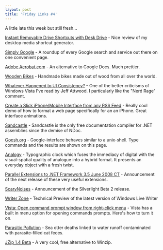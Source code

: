 ```yaml
---
layout: post  
title: 'Friday Links #4'
---
```

A little late this week but still fresh...

[Instant Removable Drive Shortcuts with Desk Drive](http://www.makeuseof.com/tag/instant-removable-drive-shortcuts-with-desk-drive/) - Nice review of my desktop media shortcut generator.

[Simply Google](http://www.simply-google.com/) - A roundup of every Google search and service out there on one convenient page.

[Adobe Acrobat.com](https://acrobat.com/#/bw/BuzzwordBegin/) - An alternative to Google Docs. Much prettier.

[Wooden Bikes](http://www.kk.org/streetuse/archives/2008/05/wooden_bikes.php) - Handmade bikes made out of wood from all over the world.

[Whatever Happened to UI Consistency?](http://www.codinghorror.com/blog/archives/001126.html) - One of the better criticisms of Windows Vista I've read by Jeff Attwood. I particularly like the "Nerd Rage" comment. 

[Create a Slick iPhone/Mobile Interface from any RSS Feed](http://css-tricks.com/create-a-slick-iphonemobile-interface-from-any-rss-feed/) - Really cool demo of how to format a web page specifically for an an iPhone. Great interface animations.

[Sandcastle](http://davidhayden.com/blog/dave/archive/2008/06/02/DownloadSandcastleDocumentationCompilerMay2008Release.aspx) - Sandcastle is the only free documentation compiler for .NET assemblies since the demise of NDoc.

[Goosh.org](http://goosh.org/) - Google-interface behaves similar to a unix-shell. Type commands and the results are shown on this page.

[Analogy](http://www.jessonyip.com/analogy/) - Typographic clock which fuses the immediacy of digital with the visual-spatial quality of analogue into a hybrid format. It presents an everyday object with a fresh twist.

[Parallel Extensions to .NET Framework 3.5 June 2008 CT](http://community.bartdesmet.net/blogs/bart/archive/2008/06/02/parallel-extensions-to-net-framework-3-5-june-2008-ctp.aspx) - Announcement of the next release of these very useful extensions.

[ScaryNoises](http://scarynoises.com/blog/) - Announcement of the Silverlight Beta 2 release.

[Writer Zone](http://windowslivewriter.spaces.live.com/default.aspx?wa=wsignin1.0) - Technical Preview of the latest version of Windows Live Writer

[Vista: Open command prompt window from right-click menu](http://www.downloadsquad.com/2008/06/04/vista-open-command-prompt-window-from-right-click-menu/) - Vista has a built in menu option for opening commands prompts. Here's how to turn it on.

[Parasitic Pollution](http://www.popsci.com/environment/article/2008-06/parasitic-pollution) - Sea otter deaths linked to water runoff contaminated with parasite-filled cat feces.

[JZip 1.4 Beta](http://www.jzip.com/beta_download.php) - A very cool, free alternative to Winzip.

